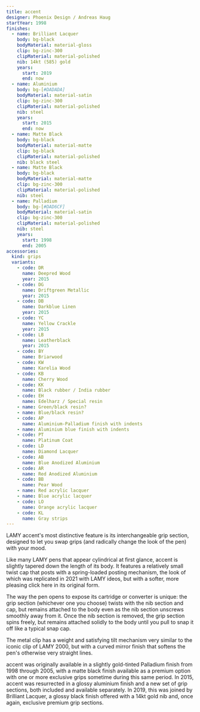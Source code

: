 ```yaml
---
title: accent
designer: Phoenix Design / Andreas Haug
startYear: 1998
finishes:
  - name: Brilliant Lacquer
    body: bg-black
    bodyMaterial: material-gloss
    clip: bg-zinc-300
    clipMaterial: material-polished
    nib: 14kt (585) gold
    years:
      start: 2019
      end: now
  - name: Aluminium
    body: bg-[#DADADA]
    bodyMaterial: material-satin
    clip: bg-zinc-300
    clipMaterial: material-polished
    nib: steel
    years:
      start: 2015
      end: now
  - name: Matte Black
    body: bg-black
    bodyMaterial: material-matte
    clip: bg-black
    clipMaterial: material-polished
    nib: black steel
  - name: Matte Black
    body: bg-black
    bodyMaterial: material-matte
    clip: bg-zinc-300
    clipMaterial: material-polished
    nib: steel
  - name: Palladium
    body: bg-[#DAD6CF]
    bodyMaterial: material-satin
    clip: bg-zinc-300
    clipMaterial: material-polished
    nib: steel
    years:
      start: 1998
      end: 2005
accessories:
  kind: grips
  variants:
    - code: DR
      name: Deepred Wood
      year: 2015
    - code: DG
      name: Driftgreen Metallic
      year: 2015
    - code: DB
      name: Darkblue Linen
      year: 2015
    - code: YC
      name: Yellow Crackle
      year: 2015
    - code: LB
      name: Leatherblack
      year: 2015
    - code: BY
      name: Briarwood
    - code: KW
      name: Karelia Wood
    - code: KB
      name: Cherry Wood
    - code: KK
      name: Black rubber / India rubber
    - code: EH
      name: Edelharz / Special resin
    - name: Green/black resin?
    - name: Blue/black resin?
    - code: AP
      name: Aluminium-Palladium finish with indents
    - name: Aluminium blue finish with indents
    - code: PT
      name: Platinum Coat
    - code: LD
      name: Diamond Lacquer
    - code: AB
      name: Blue Anodized Aluminium
    - code: AR
      name: Red Anodized Aluminium
    - code: BB
      name: Pear Wood
    - name: Red acrylic lacquer
    - name: Blue acrylic lacquer
    - code: LO
      name: Orange acrylic lacquer
    - code: KL
      name: Gray strips
---
```


LAMY accent's most distinctive feature is its interchangeable grip section, designed to let you swap grips (and radically change the look of the pen) with your mood.

Like many LAMY pens that appear cylindrical at first glance, accent is slightly tapered down the length of its body. It features a relatively small twist cap that posts with a spring-loaded posting mechanism, the look of which was replicated in 2021 with LAMY ideos, but with a softer, more pleasing click here in its original form.

The way the pen opens to expose its cartridge or converter is unique: the grip section (whichever one you choose) twists with the nib section and cap, but remains attached to the body even as the nib section unscrews smoothly away from it. Once the nib section is removed, the grip section spins freely, but remains attached solidly to the body until you pull to snap it off like a typical snap cap.

The metal clip has a weight and satisfying tilt mechanism very similar to the iconic clip of LAMY 2000, but with a curved mirror finish that softens the pen's otherwise very straight lines.

accent was originally available in a slightly gold-tinted Palladium finish from 1998 through 2005, with a matte black finish available as a premium option with one or more exclusive grips sometime during this same period. In 2015, accent was resurrected in a glossy aluminium finish and a new set of grip sections, both included and available separately. In 2019, this was joined by Brilliant Lacquer, a glossy black finish offered with a 14kt gold nib and, once again, exclusive premium grip sections.
